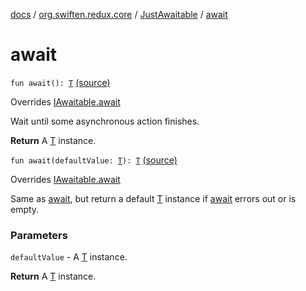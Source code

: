 [docs](../../index.md) / [org.swiften.redux.core](../index.md) / [JustAwaitable](index.md) / [await](./await.md)

# await

`fun await(): `[`T`](index.md#T) [(source)](https://github.com/protoman92/KotlinRedux/tree/master/common\common-core\src\main\kotlin/org/swiften/redux/core/Awaitable.kt#L58)

Overrides [IAwaitable.await](../-i-awaitable/await.md)

Wait until some asynchronous action finishes.

**Return**
A [T](../-i-awaitable/index.md#T) instance.

`fun await(defaultValue: `[`T`](index.md#T)`): `[`T`](index.md#T) [(source)](https://github.com/protoman92/KotlinRedux/tree/master/common\common-core\src\main\kotlin/org/swiften/redux/core/Awaitable.kt#L59)

Overrides [IAwaitable.await](../-i-awaitable/await.md)

Same as [await](../-i-awaitable/await.md), but return a default [T](../-i-awaitable/index.md#T) instance if [await](../-i-awaitable/await.md) errors out or is empty.

### Parameters

`defaultValue` - A [T](../-i-awaitable/index.md#T) instance.

**Return**
A [T](../-i-awaitable/index.md#T) instance.

